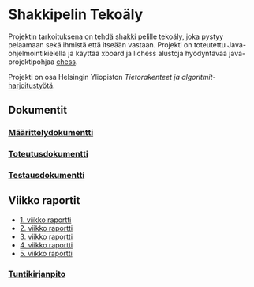 # Shakkipelin Tekoäly
Projektin tarkoituksena on tehdä shakki pelille tekoäly, joka 
pystyy pelaamaan sekä ihmistä että itseään vastaan.
Projekti on toteutettu Java-ohjelmointikielellä ja käyttää xboard ja
lichess alustoja hyödyntävää java-projektipohjaa [chess](https://github.com/TiraLabra/chess).

Projekti on osa Helsingin Yliopiston *Tietorakenteet ja algoritmit*-[harjoitustyötä](https://studies.helsinki.fi/opintotarjonta/cu/hy-CU-118025627-2020-08-01).

## Dokumentit
### [Määrittelydokumentti](./dokumentit/maarittelydokumentti.md)
### [Toteutusdokumentti](./dokumentit/toteutusdokumentti.md)
### [Testausdokumentti](./dokumentit/testausdokumentti.md)

## Viikko raportit
* [1. viikko raportti](./dokumentit/viikkoraportti-1.md)
* [2. viikko raportti](./dokumentit/viikkoraportti-2.md)
* [3. viikko raportti](./dokumentit/viikkoraportti-3.md)
* [4. viikko raportti](./dokumentit/viikkoraportti-4.md)
* [5. viikko raportti](./dokumentit/viikkoraportti-5.md)

### [Tuntikirjanpito](./dokumentit/tuntikirjanpito.md)

